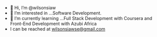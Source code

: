 - 👋 Hi, I’m @wilsonsiaw
- 👀 I’m interested in ...Software Development.
- 🌱 I’m currently learning ...Full Stack Development with Coursera and Front-End Development with Azubi Africa
- I can be reached at wilsonsiawse@gmail.com

<!---
wilsonsiaw/wilsonsiaw is a ✨ special ✨ repository because its `README.md` (this file) appears on your GitHub profile.
You can click the Preview link to take a look at your changes.
--->

